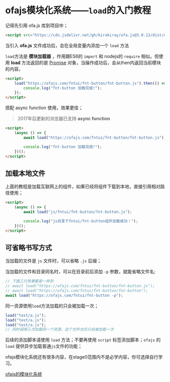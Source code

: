 # ofajs模块化系统——`load`的入门教程

记得先引用 ofa.js 库到项目中；

```html
<script src="https://cdn.jsdelivr.net/gh/kirakiray/ofa.js@3.0.13/dist/ofa.js"></script>
```

当引入 **ofa.js** 文件成功后，会在全局变量内添加一个 `load` 方法

`load`方法是 **模块加载器** ，作用跟ES6的 `import` 和 nodejs的 `require` 相似。但使用 **load** 方法返回的是 [Promise](https://developer.mozilla.org/zh-CN/docs/Web/JavaScript/Reference/Global_Objects/Promise) 对象，当操作成功后，会从then内返回当前模块的内容。

```html
<script>
    load("https://ofajs.com/fntui/fnt-button/fnt-button.js").then(() => {
        console.log("fnt-button 加载完成!");
    });
</script>
```

搭配 async function 使用，效果更佳；

> 2017年后更新的浏览器已支持 **async function**

```html
<script>
    (async () => {
        await load("https://ofajs.com/fntui/fnt-button/fnt-button.js");

        console.log("fnt-button 加载完成!");
    })();
</script>
```

## 加载本地文件

上面的教程是加载互联网上的组件，如果已经将组件下载到本地，直接引用相对路径使用；

```html
<script>
    (async () => {
        await load("js/fntui/fnt-button/fnt-button.js");

        console.log("js目录下fntui/fnt-button组件加载成功！");
    })();
</script>
```

## 可省略书写方式

当加载的文件是 `js` 文件时，可以省略 `.js` 后缀；

当加载的文件和目录同名时，可以在目录前后添加 `-p` 参数，就能省略文件名;

```javascript
// 下面三行效果都是一样的
// await load("https://ofajs.com/fntui/fnt-button/fnt-button.js");
// await load("https://ofajs.com/fntui/fnt-button/fnt-button");
await load("https://ofajs.com/fntui/fnt-button -p");
```

同一资源使用`load`方法加载的只会被加载一次；

```javascript
load("test/a.js");
load("test/a.js");
load("test/a.js");
// 同时调用三次加载同一个资源，这个文件也仅只会被加载一次
```

后续的添加脚本请使用 `load` 方法；不要再使用 `script` 标签添加脚本；`ofajs` 的 `load` 提供异步加载普通`js`文件的功能；

ofajs模块化系统还有很多内容，在stage0范围内不是必学内容，你可选择自行学习。

[ofajs的模块化系统](../drill/guide.md)